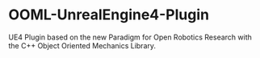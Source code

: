 # OOML-UnrealEngine4-Plugin
UE4 Plugin based on the new Paradigm for Open Robotics Research with the C++ Object Oriented Mechanics Library.
